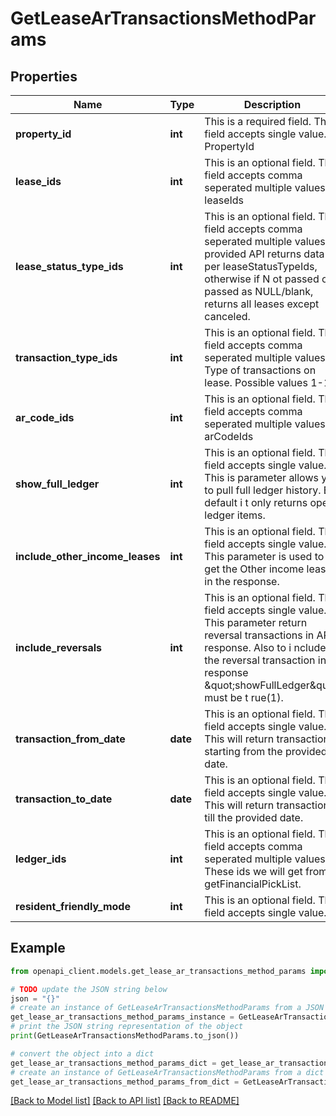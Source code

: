 # GetLeaseArTransactionsMethodParams


## Properties

Name | Type | Description | Notes
------------ | ------------- | ------------- | -------------
**property_id** | **int** | This is a required field. This field accepts single value. PropertyId | 
**lease_ids** | **int** | This is an optional field. This field accepts comma seperated multiple values. leaseIds | [optional] 
**lease_status_type_ids** | **int** | This is an optional field. This field accepts comma seperated multiple values. If provided API returns data as per leaseStatusTypeIds, otherwise if N ot passed or passed as NULL/blank, returns all leases except canceled. | [optional] 
**transaction_type_ids** | **int** | This is an optional field. This field accepts comma seperated multiple values. Type of transactions on lease. Possible values 1-12 | [optional] 
**ar_code_ids** | **int** | This is an optional field. This field accepts comma seperated multiple values. arCodeIds | [optional] 
**show_full_ledger** | **int** | This is an optional field. This field accepts single value. This is parameter allows you to pull full ledger history. By default i t only returns open ledger items. | [optional] 
**include_other_income_leases** | **int** | This is an optional field. This field accepts single value. This parameter is used to get the Other income leases in the response. | [optional] 
**include_reversals** | **int** | This is an optional field. This field accepts single value. This parameter return reversal transactions in API response. Also to i nclude the reversal transaction in response \&quot;showFullLedger\&quot; must be t rue(1). | [optional] 
**transaction_from_date** | **date** | This is an optional field. This field accepts single value. This will return transactions starting from the provided date. | [optional] 
**transaction_to_date** | **date** | This is an optional field. This field accepts single value. This will return transaction till the provided date. | [optional] 
**ledger_ids** | **int** | This is an optional field. This field accepts comma seperated multiple values. These ids we will get from getFinancialPickList. | [optional] 
**resident_friendly_mode** | **int** | This is an optional field. This field accepts single value. | [optional] 

## Example

```python
from openapi_client.models.get_lease_ar_transactions_method_params import GetLeaseArTransactionsMethodParams

# TODO update the JSON string below
json = "{}"
# create an instance of GetLeaseArTransactionsMethodParams from a JSON string
get_lease_ar_transactions_method_params_instance = GetLeaseArTransactionsMethodParams.from_json(json)
# print the JSON string representation of the object
print(GetLeaseArTransactionsMethodParams.to_json())

# convert the object into a dict
get_lease_ar_transactions_method_params_dict = get_lease_ar_transactions_method_params_instance.to_dict()
# create an instance of GetLeaseArTransactionsMethodParams from a dict
get_lease_ar_transactions_method_params_from_dict = GetLeaseArTransactionsMethodParams.from_dict(get_lease_ar_transactions_method_params_dict)
```
[[Back to Model list]](../README.md#documentation-for-models) [[Back to API list]](../README.md#documentation-for-api-endpoints) [[Back to README]](../README.md)


